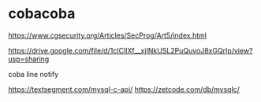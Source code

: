# cobacoba
https://www.cgsecurity.org/Articles/SecProg/Art5/index.html

https://drive.google.com/file/d/1cIClIXf__xjINkUSL2PuQuvoJ8xGQrIp/view?usp=sharing

coba line notify

https://textsegment.com/mysql-c-api/
https://zetcode.com/db/mysqlc/
